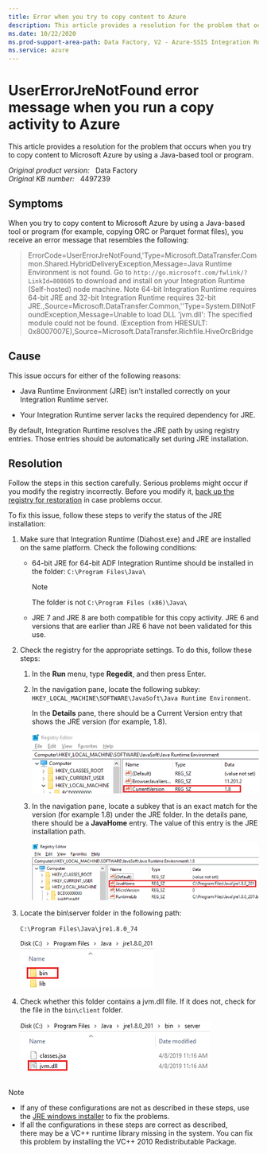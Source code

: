 ```yaml
---
title: Error when you try to copy content to Azure
description: This article provides a resolution for the problem that occurs when you try to copy content to Microsoft Azure by using a Java-based tool or program.
ms.date: 10/22/2020
ms.prod-support-area-path: Data Factory, V2 - Azure-SSIS Integration Runtime
ms.service: azure
---
```

# UserErrorJreNotFound error message when you run a copy activity to Azure

This article provides a resolution for the problem that occurs when you try to copy content to Microsoft Azure by using a Java-based tool or program.

_Original product version:_ &nbsp; Data Factory  
_Original KB number:_ &nbsp; 4497239

## Symptoms

When you try to copy content to Microsoft Azure by using a Java-based tool or program (for example, copying ORC or Parquet format files), you receive an error message that resembles the following:

> ErrorCode=UserErrorJreNotFound,'Type=Microsoft.DataTransfer.Common.Shared.HybridDeliveryException,Message=Java Runtime Environment is not found. Go to `http://go.microsoft.com/fwlink/?LinkId=808605` to download and install on your Integration Runtime (Self-hosted) node machine. Note 64-bit Integration Runtime requires 64-bit JRE and 32-bit Integration Runtime requires 32-bit JRE.,Source=Microsoft.DataTransfer.Common,''Type=System.DllNotFoundException,Message=Unable to load DLL &apos;jvm.dll&apos;: The specified module could not be found. (Exception from HRESULT: 0x8007007E),Source=Microsoft.DataTransfer.Richfile.HiveOrcBridge

## Cause

This issue occurs for either of the following reasons:

- Java Runtime Environment (JRE) isn't installed correctly on your Integration Runtime server.

- Your Integration Runtime server lacks the required dependency for JRE.

By default, Integration Runtime resolves the JRE path by using registry entries. Those entries should be automatically set during JRE installation.

## Resolution

Follow the steps in this section carefully. Serious problems might occur if you modify the registry incorrectly. Before you modify it, [back up the registry for restoration](https://support.microsoft.com/help/322756) in case problems occur.

To fix this issue, follow these steps to verify the status of the JRE installation:

1. Make sure that Integration Runtime (Diahost.exe) and JRE are installed on the same platform. Check the following conditions:
   - 64-bit JRE for 64-bit ADF Integration Runtime should be installed in the folder: `C:\Program Files\Java\`

     > [!NOTE]
     > The folder is not `C:\Program Files (x86)\Java\`

   - JRE 7 and JRE 8 are both compatible for this copy activity. JRE 6 and versions that are earlier than JRE 6 have not been validated for this use.

2. Check the registry for the appropriate settings. To do this, follow these steps:

   1. In the **Run** menu, type **Regedit**, and then press Enter.
   1. In the navigation pane, locate the following subkey: `HKEY_LOCAL_MACHINE\SOFTWARE\JavaSoft\Java Runtime Environment`.

      In the **Details** pane, there should be a Current Version entry that shows the JRE version (for example, 1.8).

      ![Java Runtime Environment version in registry](./media/error-run-copy-activity-azure/java-runtime-environment-image.png)  

   1. In the navigation pane, locate a subkey that is an exact match for the version (for example 1.8) under the JRE folder. In the details pane, there should be a **JavaHome** entry. The value of this entry is the JRE installation path.

      ![Java Home Entry](./media/error-run-copy-activity-azure/java-home-entry-image.png)  

3. Locate the bin\server folder in the following path:

    `C:\Program Files\Java\jre1.8.0_74`

    ![Bin folder of JRE](./media/error-run-copy-activity-azure/folder-of-jre.png)

4. Check whether this folder contains a jvm.dll file. If it does not, check for the file in the `bin\client` folder.

   ![jvm.dll file location](./media/error-run-copy-activity-azure/file-location-image.png)  
  
> [!NOTE]
>
> - If any of these configurations are not as described in these steps, use the [JRE windows installer](https://go.microsoft.com/fwlink/?LinkId=808605) to fix the problems.
> - If all the configurations in these steps are correct as described, there may be a VC++ runtime library missing in the system. You can fix this problem by installing the VC++ 2010 Redistributable Package.
